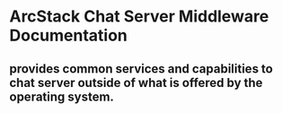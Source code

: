 # ArcStack Chat Server Middleware Documentation
## provides common services and capabilities to chat server outside of what is offered by the operating system.